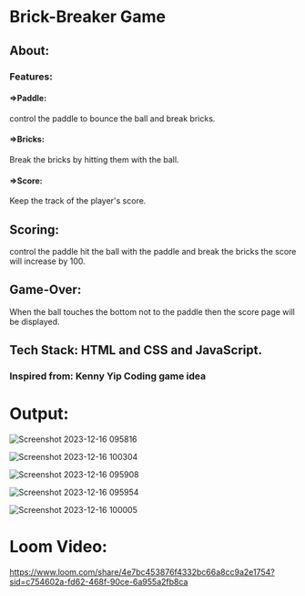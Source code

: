# Brick-Breaker Game

## About:

### Features:

#### =>Paddle:
 control the paddle to bounce the ball and break bricks.
 #### =>Bricks:
 Break the bricks by hitting them with the ball.
 #### =>Score:
 Keep the track of the player's score.

 ## Scoring:
 control the paddle hit the ball with the paddle and break the bricks the score will increase by 100.

 ## Game-Over:
 When the ball touches the bottom not to the 
 paddle then the score page will be displayed.
 ## Tech Stack: HTML and CSS and JavaScript.

 ### Inspired from: Kenny Yip Coding game idea

 # Output:

![Screenshot 2023-12-16 095816](https://github.com/srikeerthireddy/BRICK-BREAKER-GAME/assets/147797134/af95b460-7767-45d1-8fe5-97415eee7dff)


![Screenshot 2023-12-16 100304](https://github.com/srikeerthireddy/BRICK-BREAKER-GAME/assets/147797134/664f25b8-8b09-413f-a008-a0ee3c6e46af)


![Screenshot 2023-12-16 095908](https://github.com/srikeerthireddy/BRICK-BREAKER-GAME/assets/147797134/83ce07c5-a4fe-4cd5-a5ce-90e26630e2cd)


![Screenshot 2023-12-16 095954](https://github.com/srikeerthireddy/BRICK-BREAKER-GAME/assets/147797134/6f1599f8-7c8e-4fc6-af5b-3443ea3d3df7)


![Screenshot 2023-12-16 100005](https://github.com/srikeerthireddy/BRICK-BREAKER-GAME/assets/147797134/dc057ca3-3d78-43bf-8a0a-e113a226709c)

# Loom Video:

https://www.loom.com/share/4e7bc453876f4332bc66a8cc9a2e1754?sid=c754602a-fd62-468f-90ce-6a955a2fb8ca










